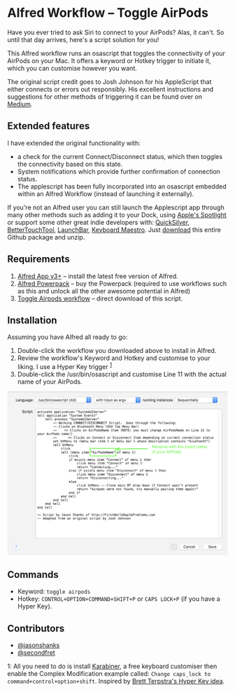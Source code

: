 Alfred Workflow – Toggle AirPods
=====================

Have you ever tried to ask Siri to connect to your AirPods? Alas, it can't. So until that day arrives, here's a script solution for you!

This Alfred workflow runs an osascript that toggles the connectivity of your AirPods on your Mac. It offers a keyword or Hotkey trigger to initiate it, which you can customise however you want.

The original script credit goes to Josh Johnson for his AppleScript that either connects or errors out responsibly. His excellent instructions and suggestions for other methods of triggering it can be found over on [Medium](https://medium.com/@secondfret/how-to-connect-your-airpods-to-your-mac-with-a-keyboard-shortcut-9d72e786993b).

## Extended features
I have extended the original functionality with:

* a check for the current Connect/Disconnect status, which then toggles the connectivity based on this state.
* System notifications which provide further confirmation of connection status.
* The applescript has been fully incorporated into an osascript embedded within an Alfred Workflow (instead of launching it externally).

If you're not an Alfred user you can still launch the Applescript app through many other methods such as adding it to your Dock, using [Apple's Spotlight](https://support.apple.com/en-us/HT204014)  or support some other great indie developers with: [QuickSilver](https://qsapp.com), [BetterTouchTool](https://www.boastr.net), [LaunchBar](https://www.obdev.at/products/launchbar/index.html),  [Keyboard Maestro](https://www.keyboardmaestro.com/main/).  Just [download](https://github.com/jasonshanks/alfred-workflow-toggle-airpods/archive/master.zip) this entire Github package and unzip.

## Requirements
1. [Alfred App v3+](http://www.alfredapp.com/#download) – install the latest free version of Alfred.
2. [Alfred Powerpack](https://www.alfredapp.com/powerpack/buy/) – buy the Powerpack (required to use workflows such as this and unlock all the other awesome potential in Alfred)
3. [Toggle Airpods workflow](https://raw.github.com/jasonshanks/alfred-workflow-toggle-airpods/master/toggle-airpods.alfredworkflow) – direct download of this script.

## Installation
Assuming you have Alfred all ready to go:
1. Double-click the workflow you downloaded above to install in Alfred.
2. Review the workflow's Keyword and  Hotkey and customise to your liking. I use a Hyper Key trigger <sup>[1](#fn1)</sup>	
3. Double-click the /usr/bin/osascript and customise Line 11 with the actual name of your AirPods.

![screenshot indicating where to edit the osascript][osascript]

## Commands
- Keyword: `toggle airpods`
- Hotkey: `CONTROL+OPTION+COMMAND+SHIFT+P` or `CAPS LOCK+P` (if you have  a Hyper Key).

## Contributors
- [@jasonshanks](https://github.com/jasonshanks)
- [@secondfret](https://github.com/secondfret)

<a name="fn1">1</a>: All you need to do is install  [Karabiner](https://pqrs.org/osx/karabiner/index.html), a free keyboard customiser then enable the Complex Modification example called: `Change caps_lock to command+control+option+shift`. Inspired by [Brett Terpstra's Hyper Key idea](http://brettterpstra.com/2012/12/08/a-useful-caps-lock-key/).

[osascript]: ./screenshots/edit-osascript.png "Edit Airpods name in osascript"